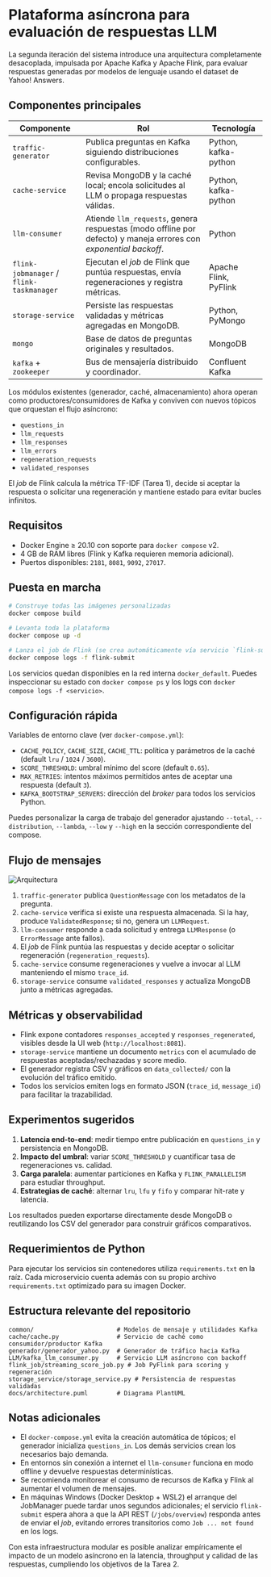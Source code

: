 # Plataforma asíncrona para evaluación de respuestas LLM

La segunda iteración del sistema introduce una arquitectura completamente desacoplada, impulsada por Apache Kafka y Apache Flink, para evaluar respuestas generadas por modelos de lenguaje usando el dataset de Yahoo! Answers.

## Componentes principales

| Componente | Rol | Tecnología |
|------------|-----|------------|
| `traffic-generator` | Publica preguntas en Kafka siguiendo distribuciones configurables. | Python, kafka-python |
| `cache-service` | Revisa MongoDB y la caché local; encola solicitudes al LLM o propaga respuestas válidas. | Python, kafka-python |
| `llm-consumer` | Atiende `llm_requests`, genera respuestas (modo offline por defecto) y maneja errores con *exponential backoff*. | Python |
| `flink-jobmanager` / `flink-taskmanager` | Ejecutan el *job* de Flink que puntúa respuestas, envía regeneraciones y registra métricas. | Apache Flink, PyFlink |
| `storage-service` | Persiste las respuestas validadas y métricas agregadas en MongoDB. | Python, PyMongo |
| `mongo` | Base de datos de preguntas originales y resultados. | MongoDB |
| `kafka` + `zookeeper` | Bus de mensajería distribuido y coordinador. | Confluent Kafka |

Los módulos existentes (generador, caché, almacenamiento) ahora operan como productores/consumidores de Kafka y conviven con nuevos tópicos que orquestan el flujo asíncrono:

- `questions_in`
- `llm_requests`
- `llm_responses`
- `llm_errors`
- `regeneration_requests`
- `validated_responses`

El *job* de Flink calcula la métrica TF-IDF (Tarea 1), decide si aceptar la respuesta o solicitar una regeneración y mantiene estado para evitar bucles infinitos.

## Requisitos

- Docker Engine ≥ 20.10 con soporte para `docker compose` v2.
- 4 GB de RAM libres (Flink y Kafka requieren memoria adicional).
- Puertos disponibles: `2181`, `8081`, `9092`, `27017`.

## Puesta en marcha

```bash
# Construye todas las imágenes personalizadas
docker compose build

# Levanta toda la plataforma
docker compose up -d

# Lanza el job de Flink (se crea automáticamente vía servicio `flink-submit`)
docker compose logs -f flink-submit
```

Los servicios quedan disponibles en la red interna `docker_default`. Puedes inspeccionar su estado con `docker compose ps` y los logs con `docker compose logs -f <servicio>`.

## Configuración rápida

Variables de entorno clave (ver `docker-compose.yml`):

- `CACHE_POLICY`, `CACHE_SIZE`, `CACHE_TTL`: política y parámetros de la caché (default `lru` / `1024` / `3600`).
- `SCORE_THRESHOLD`: umbral mínimo del score (default `0.65`).
- `MAX_RETRIES`: intentos máximos permitidos antes de aceptar una respuesta (default `3`).
- `KAFKA_BOOTSTRAP_SERVERS`: dirección del *broker* para todos los servicios Python.

Puedes personalizar la carga de trabajo del generador ajustando `--total`, `--distribution`, `--lambda`, `--low` y `--high` en la sección correspondiente del compose.

## Flujo de mensajes

![Arquitectura](docs/architecture.puml)

1. `traffic-generator` publica `QuestionMessage` con los metadatos de la pregunta.
2. `cache-service` verifica si existe una respuesta almacenada. Si la hay, produce `ValidatedResponse`; si no, genera un `LLMRequest`.
3. `llm-consumer` responde a cada solicitud y entrega `LLMResponse` (o `ErrorMessage` ante fallos).
4. El *job* de Flink puntúa las respuestas y decide aceptar o solicitar regeneración (`regeneration_requests`).
5. `cache-service` consume regeneraciones y vuelve a invocar al LLM manteniendo el mismo `trace_id`.
6. `storage-service` consume `validated_responses` y actualiza MongoDB junto a métricas agregadas.

## Métricas y observabilidad

- Flink expone contadores `responses_accepted` y `responses_regenerated`, visibles desde la UI web (`http://localhost:8081`).
- `storage-service` mantiene un documento `metrics` con el acumulado de respuestas aceptadas/rechazadas y score medio.
- El generador registra CSV y gráficos en `data_collected/` con la evolución del tráfico emitido.
- Todos los servicios emiten logs en formato JSON (`trace_id`, `message_id`) para facilitar la trazabilidad.

## Experimentos sugeridos

1. **Latencia end-to-end**: medir tiempo entre publicación en `questions_in` y persistencia en MongoDB.
2. **Impacto del umbral**: variar `SCORE_THRESHOLD` y cuantificar tasa de regeneraciones vs. calidad.
3. **Carga paralela**: aumentar particiones en Kafka y `FLINK_PARALLELISM` para estudiar throughput.
4. **Estrategias de caché**: alternar `lru`, `lfu` y `fifo` y comparar hit-rate y latencia.

Los resultados pueden exportarse directamente desde MongoDB o reutilizando los CSV del generador para construir gráficos comparativos.

## Requerimientos de Python

Para ejecutar los servicios sin contenedores utiliza `requirements.txt` en la raíz. Cada microservicio cuenta además con su propio archivo `requirements.txt` optimizado para su imagen Docker.

## Estructura relevante del repositorio

```
common/                       # Modelos de mensaje y utilidades Kafka
cache/cache.py                # Servicio de caché como consumidor/productor Kafka
generador/generador_yahoo.py  # Generador de tráfico hacia Kafka
LLM/kafka_llm_consumer.py     # Servicio LLM asíncrono con backoff
flink_job/streaming_score_job.py # Job PyFlink para scoring y regeneración
storage_service/storage_service.py # Persistencia de respuestas validadas
docs/architecture.puml        # Diagrama PlantUML
```

## Notas adicionales

- El `docker-compose.yml` evita la creación automática de tópicos; el generador inicializa `questions_in`. Los demás servicios crean los necesarios bajo demanda.
- En entornos sin conexión a internet el `llm-consumer` funciona en modo offline y devuelve respuestas determinísticas.
- Se recomienda monitorear el consumo de recursos de Kafka y Flink al aumentar el volumen de mensajes.
- En máquinas Windows (Docker Desktop + WSL2) el arranque del JobManager puede tardar unos segundos adicionales; el servicio `flink-submit` espera ahora a que la API REST (`/jobs/overview`) responda antes de enviar el *job*, evitando errores transitorios como `Job ... not found` en los logs.

Con esta infraestructura modular es posible analizar empíricamente el impacto de un modelo asíncrono en la latencia, throughput y calidad de las respuestas, cumpliendo los objetivos de la Tarea 2.
